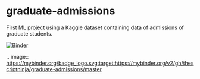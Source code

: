 # graduate-admissions
First ML project using a Kaggle dataset containing data of admissions of graduate students.

[![Binder](https://mybinder.org/badge_logo.svg)](https://mybinder.org/v2/gh/thescriptninja/graduate-admissions/master)

.. image:: https://mybinder.org/badge_logo.svg:target:https://mybinder.org/v2/gh/thescriptninja/graduate-admissions/master
